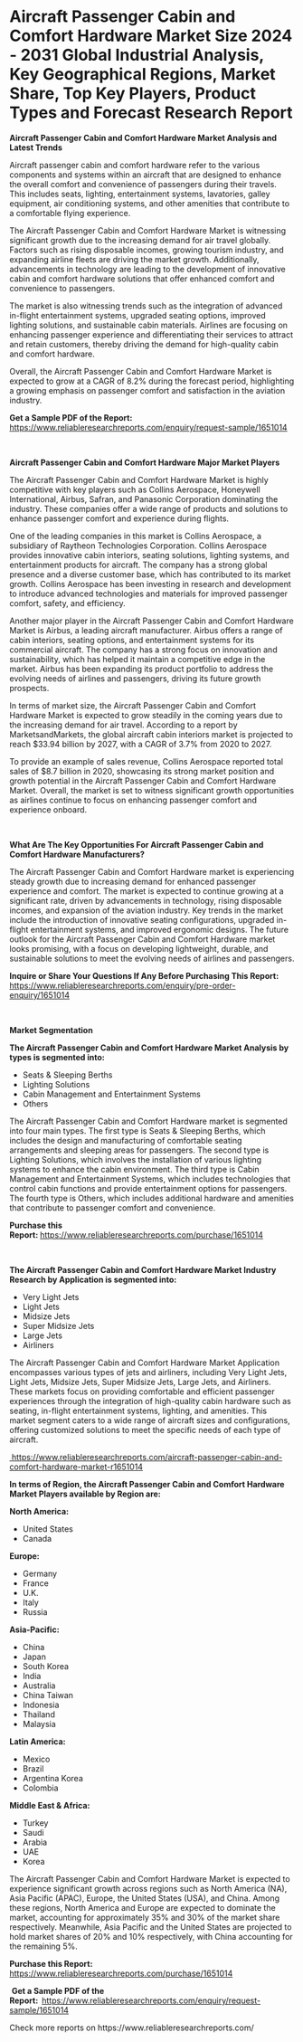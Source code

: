 <p><h1>Aircraft Passenger Cabin and Comfort Hardware Market Size 2024 - 2031 Global Industrial Analysis, Key Geographical Regions, Market Share, Top Key Players, Product Types and Forecast Research Report</h1></p><p><strong>Aircraft Passenger Cabin and Comfort Hardware Market Analysis and Latest Trends</strong></p>
<p><p>Aircraft passenger cabin and comfort hardware refer to the various components and systems within an aircraft that are designed to enhance the overall comfort and convenience of passengers during their travels. This includes seats, lighting, entertainment systems, lavatories, galley equipment, air conditioning systems, and other amenities that contribute to a comfortable flying experience.</p><p>The Aircraft Passenger Cabin and Comfort Hardware Market is witnessing significant growth due to the increasing demand for air travel globally. Factors such as rising disposable incomes, growing tourism industry, and expanding airline fleets are driving the market growth. Additionally, advancements in technology are leading to the development of innovative cabin and comfort hardware solutions that offer enhanced comfort and convenience to passengers.</p><p>The market is also witnessing trends such as the integration of advanced in-flight entertainment systems, upgraded seating options, improved lighting solutions, and sustainable cabin materials. Airlines are focusing on enhancing passenger experience and differentiating their services to attract and retain customers, thereby driving the demand for high-quality cabin and comfort hardware.</p><p>Overall, the Aircraft Passenger Cabin and Comfort Hardware Market is expected to grow at a CAGR of 8.2% during the forecast period, highlighting a growing emphasis on passenger comfort and satisfaction in the aviation industry.</p></p>
<p><strong>Get a Sample PDF of the Report:&nbsp;</strong> <a href="https://www.reliableresearchreports.com/enquiry/request-sample/1651014">https://www.reliableresearchreports.com/enquiry/request-sample/1651014</a></p>
<p>&nbsp;</p>
<p><strong>Aircraft Passenger Cabin and Comfort Hardware Major Market Players</strong></p>
<p><p>The Aircraft Passenger Cabin and Comfort Hardware Market is highly competitive with key players such as Collins Aerospace, Honeywell International, Airbus, Safran, and Panasonic Corporation dominating the industry. These companies offer a wide range of products and solutions to enhance passenger comfort and experience during flights.</p><p>One of the leading companies in this market is Collins Aerospace, a subsidiary of Raytheon Technologies Corporation. Collins Aerospace provides innovative cabin interiors, seating solutions, lighting systems, and entertainment products for aircraft. The company has a strong global presence and a diverse customer base, which has contributed to its market growth. Collins Aerospace has been investing in research and development to introduce advanced technologies and materials for improved passenger comfort, safety, and efficiency.</p><p>Another major player in the Aircraft Passenger Cabin and Comfort Hardware Market is Airbus, a leading aircraft manufacturer. Airbus offers a range of cabin interiors, seating options, and entertainment systems for its commercial aircraft. The company has a strong focus on innovation and sustainability, which has helped it maintain a competitive edge in the market. Airbus has been expanding its product portfolio to address the evolving needs of airlines and passengers, driving its future growth prospects.</p><p>In terms of market size, the Aircraft Passenger Cabin and Comfort Hardware Market is expected to grow steadily in the coming years due to the increasing demand for air travel. According to a report by MarketsandMarkets, the global aircraft cabin interiors market is projected to reach $33.94 billion by 2027, with a CAGR of 3.7% from 2020 to 2027.</p><p>To provide an example of sales revenue, Collins Aerospace reported total sales of $8.7 billion in 2020, showcasing its strong market position and growth potential in the Aircraft Passenger Cabin and Comfort Hardware Market. Overall, the market is set to witness significant growth opportunities as airlines continue to focus on enhancing passenger comfort and experience onboard.</p></p>
<p>&nbsp;</p>
<p><strong>What Are The Key Opportunities For Aircraft Passenger Cabin and Comfort Hardware Manufacturers?</strong></p>
<p><p>The Aircraft Passenger Cabin and Comfort Hardware market is experiencing steady growth due to increasing demand for enhanced passenger experience and comfort. The market is expected to continue growing at a significant rate, driven by advancements in technology, rising disposable incomes, and expansion of the aviation industry. Key trends in the market include the introduction of innovative seating configurations, upgraded in-flight entertainment systems, and improved ergonomic designs. The future outlook for the Aircraft Passenger Cabin and Comfort Hardware market looks promising, with a focus on developing lightweight, durable, and sustainable solutions to meet the evolving needs of airlines and passengers.</p></p>
<p><strong>Inquire or Share Your Questions If Any Before Purchasing This Report:</strong> <a href="https://www.reliableresearchreports.com/enquiry/pre-order-enquiry/1651014">https://www.reliableresearchreports.com/enquiry/pre-order-enquiry/1651014</a></p>
<p>&nbsp;</p>
<p><strong>Market Segmentation</strong></p>
<p><strong>The Aircraft Passenger Cabin and Comfort Hardware Market Analysis by types is segmented into:</strong></p>
<p><ul><li>Seats & Sleeping Berths</li><li>Lighting Solutions</li><li>Cabin Management and Entertainment Systems</li><li>Others</li></ul></p>
<p><p>The Aircraft Passenger Cabin and Comfort Hardware market is segmented into four main types. The first type is Seats & Sleeping Berths, which includes the design and manufacturing of comfortable seating arrangements and sleeping areas for passengers. The second type is Lighting Solutions, which involves the installation of various lighting systems to enhance the cabin environment. The third type is Cabin Management and Entertainment Systems, which includes technologies that control cabin functions and provide entertainment options for passengers. The fourth type is Others, which includes additional hardware and amenities that contribute to passenger comfort and convenience.</p></p>
<p><strong>Purchase this Report:&nbsp;</strong><a href="https://www.reliableresearchreports.com/purchase/1651014">https://www.reliableresearchreports.com/purchase/1651014</a></p>
<p>&nbsp;</p>
<p><strong>The Aircraft Passenger Cabin and Comfort Hardware Market Industry Research by Application is segmented into:</strong></p>
<p><ul><li>Very Light Jets</li><li>Light Jets</li><li>Midsize Jets</li><li>Super Midsize Jets</li><li>Large Jets</li><li>Airliners</li></ul></p>
<p><p>The Aircraft Passenger Cabin and Comfort Hardware Market Application encompasses various types of jets and airliners, including Very Light Jets, Light Jets, Midsize Jets, Super Midsize Jets, Large Jets, and Airliners. These markets focus on providing comfortable and efficient passenger experiences through the integration of high-quality cabin hardware such as seating, in-flight entertainment systems, lighting, and amenities. This market segment caters to a wide range of aircraft sizes and configurations, offering customized solutions to meet the specific needs of each type of aircraft.</p></p>
<p><a href="https://www.reliableresearchreports.com/aircraft-passenger-cabin-and-comfort-hardware-market-r1651014">&nbsp;https://www.reliableresearchreports.com/aircraft-passenger-cabin-and-comfort-hardware-market-r1651014</a></p>
<p><strong>In terms of Region, the Aircraft Passenger Cabin and Comfort Hardware Market Players available by Region are:</strong></p>
<p>
    <p> <strong> North America: </strong>
        <ul>
            <li>United States</li>
            <li>Canada</li>
        </ul>
        </p> 
    <p> <strong> Europe: </strong>
        <ul>
            <li>Germany</li>
            <li>France</li>
            <li>U.K.</li>
            <li>Italy</li>
            <li>Russia</li>
        </ul>
        </p> 
    <p> <strong> Asia-Pacific: </strong>
        <ul>
            <li>China</li>
            <li>Japan</li>
            <li>South Korea</li>
            <li>India</li>
            <li>Australia</li>
            <li>China Taiwan</li>
            <li>Indonesia</li>
            <li>Thailand</li>
            <li>Malaysia</li>
        </ul>
        </p> 
    <p> <strong> Latin America: </strong>
        <ul>
            <li>Mexico</li>
            <li>Brazil</li>
            <li>Argentina Korea</li>
            <li>Colombia</li>
        </ul>
        </p> 
    <p> <strong> Middle East & Africa: </strong>
        <ul>
            <li>Turkey</li>
            <li>Saudi</li>
            <li>Arabia</li>
            <li>UAE</li>
            <li>Korea</li>
        </ul>
    </p>
    </p>
<p><p>The Aircraft Passenger Cabin and Comfort Hardware Market is expected to experience significant growth across regions such as North America (NA), Asia Pacific (APAC), Europe, the United States (USA), and China. Among these regions, North America and Europe are expected to dominate the market, accounting for approximately 35% and 30% of the market share respectively. Meanwhile, Asia Pacific and the United States are projected to hold market shares of 20% and 10% respectively, with China accounting for the remaining 5%.</p></p>
<p><strong>Purchase this Report: </strong><a href="https://www.reliableresearchreports.com/purchase/1651014">https://www.reliableresearchreports.com/purchase/1651014</a></p>
<p>&nbsp;<strong>Get a Sample PDF of the Report:&nbsp;&nbsp;</strong><a href="https://www.reliableresearchreports.com/enquiry/request-sample/1651014">https://www.reliableresearchreports.com/enquiry/request-sample/1651014</a></p>
<p><strong></strong></p>
<p>Check more reports on https://www.reliableresearchreports.com/</p>